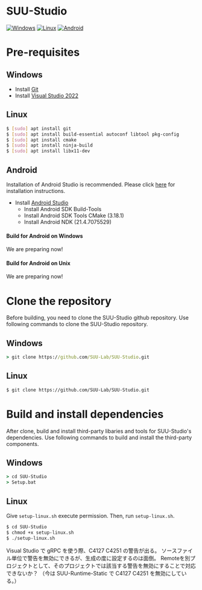 # SUU-Studio

[![Windows](https://github.com/SUU-Lab/SUU-Studio/actions/workflows/windows.yml/badge.svg)](https://github.com/SUU-Lab/SUU-Studio/actions?query=workflow%3A"Windows-CI")
[![Linux](https://github.com/SUU-Lab/SUU-Studio/actions/workflows/linux.yml/badge.svg)](https://github.com/SUU-Lab/SUU-Studio/actions?query=workflow%3A"Linux-CI")
[![Android](https://github.com/SUU-Lab/SUU-Studio/actions/workflows/android.yml/badge.svg)](https://github.com/SUU-Lab/SUU-Studio/actions?query=workflow%3A"Android-CI")

# Pre-requisites

## Windows
- Install [Git](https://git-scm.com/download/win)
- Install [Visual Studio 2022](https://visualstudio.microsoft.com/ja/vs/whatsnew/)

## Linux
```sh
$ [sudo] apt install git
$ [sudo] apt install build-essential autoconf libtool pkg-config
$ [sudo] apt install cmake
$ [sudo] apt install ninja-build
$ [sudo] apt install libx11-dev
```

## Android

Installation of Android Studio is recommended. Please click [here](https://developer.android.com/studio/install) for installation instructions.

- Install [Android Studio](https://developer.android.com/studio)
    - Install Android SDK Build-Tools
    - Install Android SDK Tools CMake (3.18.1)
    - Install Android NDK (21.4.7075529)

#### Build for Android on Windows
We are preparing now!

#### Build for Android on Unix
We are preparing now!


# Clone the repository
Before building, you need to clone the SUU-Studio github repository. Use following commands to clone the SUU-Studio repository.

## Windows
```cmd
> git clone https://github.com/SUU-Lab/SUU-Studio.git
```
## Linux
```sh
$ git clone https://github.com/SUU-Lab/SUU-Studio.git
```

# Build and install dependencies
After clone, build and install third-party libaries and tools for SUU-Studio's dependencies. Use following commands to build and install the third-party components.

## Windows
```cmd
> cd SUU-Studio
> Setup.bat
```
## Linux
Give `setup-linux.sh` execute permission. Then, run `setup-linux.sh`.
```sh
$ cd SUU-Studio
$ chmod +x setup-linux.sh
$ ./setup-linux.sh
```

Visual Studio で gRPC を使う際、C4127 C4251 の警告が出る。
ソースファイル単位で警告を無効にできるが、生成の度に設定するのは面倒。
Remoteを別プロジェクトとして、そのプロジェクトでは該当する警告を無効にすることで対応できないか？
（今は SUU-Runtime-Static で C4127 C4251 を無効にしている。）
